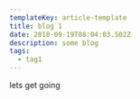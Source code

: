 ```yaml
---
templateKey: article-template
title: blog 1
date: 2018-09-19T08:04:03.502Z
description: some blog
tags:
  - tag1
---
```

lets get going
